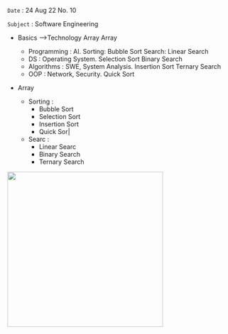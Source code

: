 `Date` : 24 Aug 22 No. 10

`Subject` : Software Engineering

- Basics -->Technology                                                     Array                                   Array
  - Programming : AI.                                            Sorting: Bubble Sort                   Search: Linear Search 
  - DS :          Operating System.                                       Selection Sort                        Binary Search
  - Algorithms :  SWE, System Analysis.                                   Insertion Sort                        Ternary Search
  - OOP :         Network, Security.                                      Quick Sort
              
- Array
  - Sorting :
    - Bubble Sort
    - Selection Sort
    - Insertion Sort
    - Quick Sor|
  - Searc :
    - Linear Searc
    - Binary Search
    - Ternary Search

 <img src="https://tse4.mm.bing.net/th?id=OIP.1rTGVEx4iRtmq9TKx750OgHaHV&pid=Api&P=0" width="350">

 

